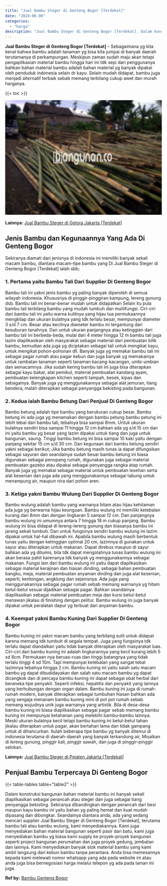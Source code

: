 ```yaml
---
title: "Jual Bambu Steger di Genteng Bogor [Terdekat]"
date: "2024-06-08"
categories: 
  - "harga"
description: "Jual Bambu Steger di Genteng Bogor [Terdekat]. Dalam konstruksi bangunan bahan material bambu ini banyak sekali diaplikasikan sebagai perancah atau steger da..."
---
```


**Jual Bambu Steger di Genteng Bogor \[Terdekat\]** – Sebagaimana yg kita kenal bahwa bambu adalah tanaman yg bisa kita jumpai di banyak daerah terutamanya di perkampungan. Meskipun zaman sudah maju akan tetapi pengaplikasian material bambu hingga hari ini tdk sepi dari penggunanya bahkan bahan material bambu adalah bahan material yg banyak dipakai oleh penduduk indonesia selain dr kayu. Selain mudah didapat, bambu juga menjadi alternatif terbaik sebab memang terbilang cukup awet dan murah harganya.

{{< toc >}}

![Jual Bambu Steger di Genteng Bogor [Terdekat]](/images/jual-bambu-tali-06.png)

**Lainnya:** [Jual Bambu Steger di Gelora Jakarta \[Terdekat\]](https://bambu.bangunan.co/jual-bambu-steger-di-gelora-jakarta-terdekat/)

## Jenis Bambu dan Kegunaannya Yang Ada Di Genteng Bogor

Sekiranya diamati dari jenisnya di indonesia ini memiliki banyak sekali macam bambu, diantara macam-tipe bambu yang Di Jual Bambu Steger di Genteng Bogor \[Terdekat\] ialah sbb;

### 1\. Pertama yaitu Bambu Tali Dari Supplier Di Genteng Bogor

Bambu tali ini yakni jenis bambu yg paling banyak diperoleh di semua wilayah indonesia. Khususnya di pinggir-pinggiran kampung, lereng gunung dsb. Bambu tali ini benar-benar mudah untuk didapatkan Selain itu pula bambu tali terbilang bambu yang mudah tumbuh dan multifungsi. Ciri-ciri dari bambu tali ini yaitu warna kulitnya yang hijau tua permukaannya mengkilap dan ukuran bulatnya yang tdk terlalu besar, mempunyai diameter 3 s/d 7 cm. Besar atau kecilnya diameter bambu ini tergantung dari kesuburan tanahnya. Dan untuk ukuran panjangnya atau ketinggian dari bambu tali ini berbeda-beda, mulai dari 4 meter hingga 12 m bambu tali juga lazim diaplikasikan oleh masyarakat sebagai material dari pembuatan bilik bambu, kemudian ada juga yg diciptakan sebagai tali untuk mengikat kayu, untuk mengikat pohon-pohonan dll. Banyak juga yg memakai bambu tali ini sebagai pagar rumah atau pagar kebun dan juga banyak yg memakainya untuk rambatan tanaman seperti tanaman kacang-kacangan, umbi-umbian dan semacamnya. Jika sudah kering bambu tali ini juga bisa diterapkan sebagai kayu bakar, alat pemikul, material pembuatan kandang ayam, pembuatan kelengkapan kitchen seperti tampah, besek, kipas dan sebagainya. Banyak juga yg menggunakannya sebagai alat jemuran, tiang bendera, malah diterapkan sebagai penyangga bekisting pada bangunan.

### 2\. Kedua ialah Bambu Betung Dari Penjual Di Genteng Bogor

Bambu betung adalah tipe bambu yang berukuran cukup besar. Bambu betung ini ada juga yg menamakan dengan bambu petung bambu petung ini lebih tebal dari bambu tali, tebalnya bisa sampai 8mm. Untuk ukuran bulatnya sendiri bisa sampai 11 hingga 12 cm bahkan ada yg s/d 15 cm dan ini yaitu bambu yg besar yang lazim dipakai untuk tiang dan juga untuk bangunan, saung. Tinggi bambu betung ini bisa sampai 10 kaki yaitu dengan panjang sekitar 15 cm s/d 30 cm. Dan kegunaan dari bambu betung sendiri yakni sebagai berikut; Jika bambu betung masih tunas ia dapat difungsikan sebagai sayuran dan seandainya sudah besar bambu betung ini biasa digunakan sebagai penopang rumah, digunakan juga sebagai material pembuatan gazebo atau dipakai sebagai penyangga rangka atap rumah. Banyak juga yg memakai sebagai material untuk pembuatan lesehan serta alat kesenian dan juga ada yang menggunakannya sebagai tabung untuk menampung air, maupun nira dari pohon aren.

### 3\. Ketiga yakni Bambu Wulung Dari Supplier Di Genteng Bogor

Bambu wulung adalah bambu yang warnanya hitam atau hijau kehitaman ada juga yg berwarna hijau keunguan. Bambu wulung ini memiliki ketebalan kurang dari 8mm dan dengan lingkaran 5 sampai 12 cm. Dan panjangnya bambu wulung ini umumnya antara 7 hingga 18 m cukup panjang. Bambu wulung ini bisa didapat di lereng-lereng gunung dan biasanya bambu ini jarang sekali tumbuh. Dan untuk fungsinya sendiri bambu wulung ini lazim dipakai untuk hal-hal dibawah ini. Apabila bambu wulung masih berbentuk tunas yaitu dengan ketinggian optimal 20 cm, lazimnya di gunakan untuk sayur atau diterapkan untuk makanan. Dapat direbus maupun di sayur bahkan ada yg ditumis, bila tdk dapat mengolahnya tunas bambu wulung ini akan berasa pahit karenanya tdk banyak yg menggunakannya sebagai makanan. Fungsi lain dari bambu wulung ini yaitu dapat diaplikasikan sebagai material kerajinan dan hiasan dinding, sebagai bahan pembuatan bangku, meja, material pembuatan anyaman dinding dan juga alat kesenian, seperti; kentongan, angklung dan sejenisnya. Ada juga yang menggunakannya sebagai pagar rumah sebab memang warnanya yg hitam betul-betul sesuai dijadikan sebagai pagar. Bahkan seandainya diaplikasikan sebagai material pembuatan meja dan kursi betul-betul menawan jikalau di finishing dengan pelitur. Bambu wulung ini juga banyak dipakai untuk peralatan dapur yg terbuat dari anyaman bambu.

### 4\. Keempat yakni Bambu Kuning Dari Supplier Di Genteng Bogor

Bambu kuning ini yakni macam bambu yang terbilang sulit untuk didapat karena memang tdk tumbuh di segala tempat. Juga yang fungsinya tdk terlalu dapat diandalkan yaitu tidak banyak diterapkan oleh masyarakat luas. Ciri-ciri dari bambu kuning ini adalah lingkarannya yang kecil kurang lebih 5 sd 8cm. Permukaan nya beruas-ruas dan tinggi batangnya yang tidak terlalu tinggi 4 sd 10m. Tapi mempunyai ketebalan yang sangat tebal lazimnya tebalnya hingga 2 cm. Bambu kuning ini yaitu salah satu macam bambu yg dapat dibudidayakan dan salah satu macam bambu yg dapat dicangkok dan di percaya bambu kuning ini dapat sebagai obat herbal dari beraneka tipe penyakit. Seperti infeksi, hepatitis dan penyakit yang lainnya yang berhubungan dengan organ dalam. Bambu kuning ini juga di rumah-rumah modern, banyak diterapkan sebagai tumbuhan hiasan bahkan ada yang sengaja menanam bambu kuning mini di pot pot rumah sebab memang wujudnya unik juga warnanya yang artistik. Bila di desa-desa bambu kuning ini biasa diaplikasikan sebagai pagar sebab memang bambu kuning ini mempunyai ketahanan yang melebihi bambu-bambu lainnya. Meski ukuran bulatnya kecil tetapi bambu kuning ini betul-betul tahan jikalau diterapkan untuk pagar, akan bertahan lama dan tidak gampang untuk di dihancurkan. Itulah beberapa tipe bambu yg banyak ditemui di indonesia terutama di daerah-daerah yang banyak terkandung air, Misalkan di lereng gunung, pinggir kali, pinggir sawah, dan juga di pinggir-pinggir selokan.

**Lainnya:** [Jual Bambu Steger di Pejaten Jakarta \[Terdekat\]](https://bambu.bangunan.co/jual-bambu-steger-di-pejaten-jakarta-terdekat/)

## Penjual Bambu Terpercaya Di Genteng Bogor

{{< table-tables table="table2" >}}

Dalam konstruksi bangunan bahan material bambu ini banyak sekali diaplikasikan sebagai perancah atau steger dan juga sebagai tiang penyangga bekisting. Sekiranya dibandingkan dengan perancah dari besi maupun kayu bambu ini yaitu bahan yg paling hemat dan kuat mudah dipasang dan dibongkar. Seandainya diantara anda, ada yang sedang mencari supplier Jual Bambu Steger di Genteng Bogor \[Terdekat\], terutama bambu tali atau bambu wulung, kami menyediakannya. Kami juga menyediakan bahan material bangunan seperti pasir dan batu, kami juga menyediakan bambu yg biasa kami supply ke proyek-proyek bangunan seperti project bangunan perumahan dan juga proyek gedung, jembatan dan lainnya. Kami menyediakan banyak stok material bambu yang kami ambil langsung dari kebun bambu tanpa perantara. Anda bisa memesannya kepada kami melewati nomor whatsapp yang ada pada website ini atau anda juga bisa bernegosiasi harga melalui telepon yg ada pada laman ini juga.

**Ref by:** [Bambu Genteng Bogor](https://id.wikipedia.org/wiki/Bambu)
